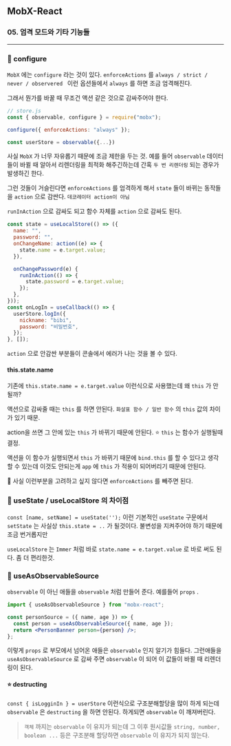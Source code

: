 ## MobX-React

### 05. 엄격 모드와 기타 기능들

---

### 📌 configure

`MobX` 에는 `configure` 라는 것이 있다.
`enforceActions` 를 `always / strict / never / observered ` 이런 옵션들에서 `always` 를 하면 조금 엄격해진다.

그래서 뭔가를 바꿀 때 무조건 액션 같은 것으로 감싸주어야 한다.

```jsx
// store.js
const { observable, configure } = require("mobx");

configure({ enforceActions: "always" });

const userStore = observable({...})
```

사실 `MobX` 가 너무 자유롭기 때문에 조금 제한을 두는 것. 예를 들어 `observable` 데이터들이 바뀔 때 알아서 리렌더링을 최적화 해주긴하는데 간혹 `두 번 리렌더링` 되는 경우가 발생하긴 한다.

그런 것들이 거슬린다면 `enforceActions` 를 엄격하게 해서 `state` 들이 바뀌는 동작들을 `action` 으로 감싼다. `데코레이터 action이 아님`

`runInAction` 으로 감싸도 되고 함수 자체를 `action` 으로 감싸도 된다.

```jsx
const state = useLocalStore(() => ({
  name: "",
  password: "",
  onChangeName: action((e) => {
    state.name = e.target.value;
  }),

  onChangePassword(e) {
    runInAction(() => {
      state.password = e.target.value;
    });
  },
}));
const onLogIn = useCallback(() => {
  userStore.logIn({
    nickname: "bibi",
    password: "비밀번호",
  });
}, []);
```

`action` 으로 안감싼 부분들이 콘솔에서 에러가 나는 것을 볼 수 있다.

#### this.state.name

기존에 `this.state.name = e.target.value` 이런식으로 사용했는데 왜 `this` 가 안될까?

액션으로 감싸줄 때는 `this` 를 하면 안된다. `화살표 함수 / 일반 함수` 의 `this` 값의 차이가 있기 때문.

action을 쓰면 그 안에 있는 `this` 가 바뀌기 때문에 안된다.
⭐️ `this` 는 함수가 실행될때 결정.

액션을 이 함수가 실행되면서 `this` 가 바뀌기 때문에 `bind.this` 를 할 수 있다고 생각할 수 있는데 이것도 안되는게 `app` 에 `this` 가 적용이 되어버리기 때문에 안된다.

📍 사실 이런부분을 고려하고 싶지 않다면 `enforceActions` 를 빼주면 된다.

### 📌 useState / useLocalStore 의 차이점

`const [name, setName] = useState('');`
이런 기본적인 `useState` 구문에서 `setState` 는 사실상 `this.state = ..` 가 될것이다.
불변성을 지켜주어야 하기 때문에 조금 번거롭지만

`useLocalStore` 는 `Immer` 처럼 바로 `state.name = e.target.value` 로 바로 써도 된다. 좀 더 편리한것.

### 📌 useAsObservableSource

`observable` 이 아닌 애들을 `observable` 처럼 만들어 준다. 예를들어 `props` .

```jsx
import { useAsObservableSource } from "mobx-react";

const personSource = ({ name, age }) => {
  const person = useAsObservableSource({ name, age });
  return <PersonBanner person={person} />;
};
```

이렇게 `props` 로 부모에서 넘어온 애들은 `observable` 인지 알기가 힘들다. 그런애들을 `useAsObservableSource` 로 감싸 주면 `observable` 이 되어 이 값들이 바뀔 때 리렌더링이 된다.

#### ⭐️ destructing

`const { isLogginIn } = userStore`
이런식으로 구조분해할당을 많이 하게 되는데 `observable` 은 `destructing` 을 하면 안된다. 하게되면 `observable` 이 깨져버린다.

> `객체` 까지는 `observable` 이 유지가 되는데 그 이후 원시값들 `string, number, boolean ...` 등은 구조분해 할당하면 `observable` 이 유지가 되지 않는다.
